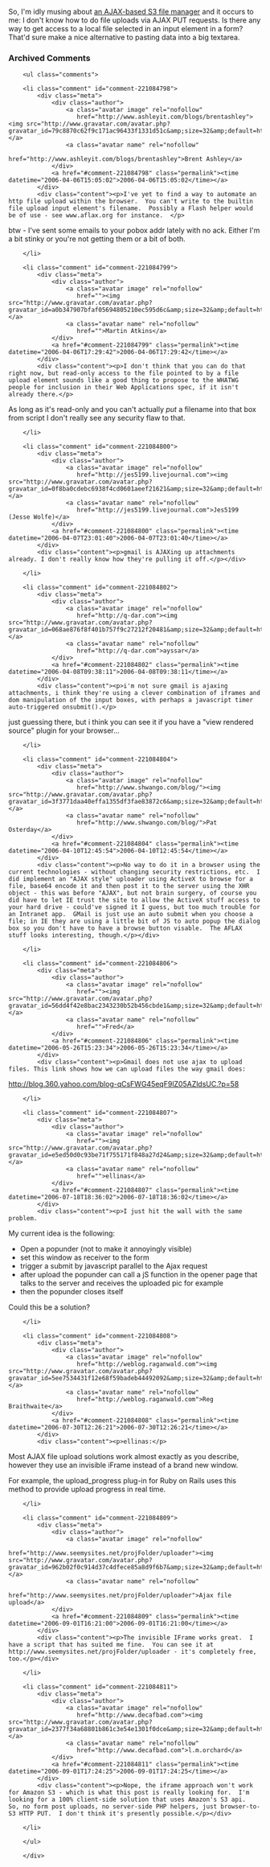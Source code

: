  <p>So, I'm idly musing about <a href="http://developer.amazonwebservices.com/connect/thread.jspa?messageID=36690&tstart=0#36690">an AJAX-based S3 file manager</a> and it occurs to me:  I don't know how to do file uploads via AJAX PUT requests.  Is there any way to get access to a local file selected in an input element in a form?  That'd sure make a nice alternative to pasting data into a big textarea.</p>

<div id="comments" class="comments archived-comments">
            <h3>Archived Comments</h3>
            
        <ul class="comments">
            
        <li class="comment" id="comment-221084798">
            <div class="meta">
                <div class="author">
                    <a class="avatar image" rel="nofollow" 
                       href="http://www.ashleyit.com/blogs/brentashley"><img src="http://www.gravatar.com/avatar.php?gravatar_id=79c8870c62f9c171ac96433f1331d51c&amp;size=32&amp;default=http://mediacdn.disqus.com/1320279820/images/noavatar32.png"/></a>
                    <a class="avatar name" rel="nofollow" 
                       href="http://www.ashleyit.com/blogs/brentashley">Brent Ashley</a>
                </div>
                <a href="#comment-221084798" class="permalink"><time datetime="2006-04-06T15:05:02">2006-04-06T15:05:02</time></a>
            </div>
            <div class="content"><p>I've yet to find a way to automate an http file upload within the browser.  You can't write to the builtin file upload input element's filename.  Possibly a Flash helper would be of use - see www.aflax.org for instance.  </p>

<p>btw - I've sent some emails to your pobox addr lately with no ack.  Either I'm a bit stinky or you're not getting them or a bit of both.</p></div>
            
        </li>
    
        <li class="comment" id="comment-221084799">
            <div class="meta">
                <div class="author">
                    <a class="avatar image" rel="nofollow" 
                       href=""><img src="http://www.gravatar.com/avatar.php?gravatar_id=a0b347907bfaf05694805210ec595d6c&amp;size=32&amp;default=http://mediacdn.disqus.com/1320279820/images/noavatar32.png"/></a>
                    <a class="avatar name" rel="nofollow" 
                       href="">Martin Atkins</a>
                </div>
                <a href="#comment-221084799" class="permalink"><time datetime="2006-04-06T17:29:42">2006-04-06T17:29:42</time></a>
            </div>
            <div class="content"><p>I don't think that you can do that right now, but read-only access to the file pointed to by a file upload element sounds like a good thing to propose to the WHATWG people for inclusion in their Web Applications spec, if it isn't already there.</p>

<p>As long as it's read-only and you can't actually <em>put</em> a filename into that box from script I don't really see any security flaw to that.</p></div>
            
        </li>
    
        <li class="comment" id="comment-221084800">
            <div class="meta">
                <div class="author">
                    <a class="avatar image" rel="nofollow" 
                       href="http://jes5199.livejournal.com"><img src="http://www.gravatar.com/avatar.php?gravatar_id=0f8ba0cdebc6938f4cd0601aeef21621&amp;size=32&amp;default=http://mediacdn.disqus.com/1320279820/images/noavatar32.png"/></a>
                    <a class="avatar name" rel="nofollow" 
                       href="http://jes5199.livejournal.com">Jes5199 (Jesse Wolfe)</a>
                </div>
                <a href="#comment-221084800" class="permalink"><time datetime="2006-04-07T23:01:40">2006-04-07T23:01:40</time></a>
            </div>
            <div class="content"><p>gmail is AJAXing up attachments already. I don't really know how they're pulling it off.</p></div>
            
        </li>
    
        <li class="comment" id="comment-221084802">
            <div class="meta">
                <div class="author">
                    <a class="avatar image" rel="nofollow" 
                       href="http://q-dar.com"><img src="http://www.gravatar.com/avatar.php?gravatar_id=068ae876f8f401b757f9c27212f20481&amp;size=32&amp;default=http://mediacdn.disqus.com/1320279820/images/noavatar32.png"/></a>
                    <a class="avatar name" rel="nofollow" 
                       href="http://q-dar.com">ayssar</a>
                </div>
                <a href="#comment-221084802" class="permalink"><time datetime="2006-04-08T09:38:11">2006-04-08T09:38:11</time></a>
            </div>
            <div class="content"><p>i'm not sure gmail is ajaxing attachments, i think they're using a clever combination of iframes and dom manipulation of the input boxes, with perhaps a javascript timer auto-triggered onsubmit().</p>

<p>just guessing there, but i think you can see it if you have a "view rendered source" plugin for your browser...</p></div>
            
        </li>
    
        <li class="comment" id="comment-221084804">
            <div class="meta">
                <div class="author">
                    <a class="avatar image" rel="nofollow" 
                       href="http://www.shwango.com/blog/"><img src="http://www.gravatar.com/avatar.php?gravatar_id=3f3771daa40effa1355df3fae83872c6&amp;size=32&amp;default=http://mediacdn.disqus.com/1320279820/images/noavatar32.png"/></a>
                    <a class="avatar name" rel="nofollow" 
                       href="http://www.shwango.com/blog/">Pat Osterday</a>
                </div>
                <a href="#comment-221084804" class="permalink"><time datetime="2006-04-10T12:45:54">2006-04-10T12:45:54</time></a>
            </div>
            <div class="content"><p>No way to do it in a browser using the current technologies - without changing security restrictions, etc.  I did implement an "AJAX style" uploader using ActiveX to browse for a file, base64 encode it and then post it to the server using the XHR object - this was before "AJAX", but not brain surgery, of course you did have to let IE trust the site to allow the ActiveX stuff access to your hard drive - could've signed it I guess, but too much trouble for an Intranet app.  GMail is just use an auto submit when you choose a file; in IE they are using a little bit of JS to auto popup the dialog box so you don't have to have a browse button visable.  The AFLAX stuff looks interesting, though.</p></div>
            
        </li>
    
        <li class="comment" id="comment-221084806">
            <div class="meta">
                <div class="author">
                    <a class="avatar image" rel="nofollow" 
                       href=""><img src="http://www.gravatar.com/avatar.php?gravatar_id=56dd4f42e8bac2343230b52b456cbde1&amp;size=32&amp;default=http://mediacdn.disqus.com/1320279820/images/noavatar32.png"/></a>
                    <a class="avatar name" rel="nofollow" 
                       href="">Fred</a>
                </div>
                <a href="#comment-221084806" class="permalink"><time datetime="2006-05-26T15:23:34">2006-05-26T15:23:34</time></a>
            </div>
            <div class="content"><p>Gmail does not use ajax to upload files. This link shows how we can upload files the way gmail does:
http://blog.360.yahoo.com/blog-qCsFWG45eqF9lZ05AZldsUC.?p=58</p></div>
            
        </li>
    
        <li class="comment" id="comment-221084807">
            <div class="meta">
                <div class="author">
                    <a class="avatar image" rel="nofollow" 
                       href=""><img src="http://www.gravatar.com/avatar.php?gravatar_id=e5ed50d0c93be71f755171f848a27d24&amp;size=32&amp;default=http://mediacdn.disqus.com/1320279820/images/noavatar32.png"/></a>
                    <a class="avatar name" rel="nofollow" 
                       href="">ellinas</a>
                </div>
                <a href="#comment-221084807" class="permalink"><time datetime="2006-07-18T18:36:02">2006-07-18T18:36:02</time></a>
            </div>
            <div class="content"><p>I just hit the wall with the same problem.
My current idea is the following:
- Open a popunder (not to make it annoyingly visible)
- set this window as receiver to the form
- trigger a submit by javascript parallel to the Ajax request
- after upload the popunder can call a jS function in the opener page that talks to the server and receives the uploaded pic for example
- then the popunder closes itself</p>

<p>Could this be a solution?</p></div>
            
        </li>
    
        <li class="comment" id="comment-221084808">
            <div class="meta">
                <div class="author">
                    <a class="avatar image" rel="nofollow" 
                       href="http://weblog.raganwald.com"><img src="http://www.gravatar.com/avatar.php?gravatar_id=5ee7534431f12e68f59badeb44492092&amp;size=32&amp;default=http://mediacdn.disqus.com/1320279820/images/noavatar32.png"/></a>
                    <a class="avatar name" rel="nofollow" 
                       href="http://weblog.raganwald.com">Reg Braithwaite</a>
                </div>
                <a href="#comment-221084808" class="permalink"><time datetime="2006-07-30T12:26:21">2006-07-30T12:26:21</time></a>
            </div>
            <div class="content"><p>ellinas:</p>

<p>Most AJAX file upload solutions work almost exactly as you describe, however they use an invisible iFrame instead of a brand new window.</p>

<p>For example, the upload_progress plug-in for Ruby on Rails uses this method to provide upload progress in real time.</p></div>
            
        </li>
    
        <li class="comment" id="comment-221084809">
            <div class="meta">
                <div class="author">
                    <a class="avatar image" rel="nofollow" 
                       href="http://www.seemysites.net/projFolder/uploader"><img src="http://www.gravatar.com/avatar.php?gravatar_id=962b02f0c914d37c4dfece85a8d9f6b7&amp;size=32&amp;default=http://mediacdn.disqus.com/1320279820/images/noavatar32.png"/></a>
                    <a class="avatar name" rel="nofollow" 
                       href="http://www.seemysites.net/projFolder/uploader">Ajax file upload</a>
                </div>
                <a href="#comment-221084809" class="permalink"><time datetime="2006-09-01T16:21:00">2006-09-01T16:21:00</time></a>
            </div>
            <div class="content"><p>The invisible IFrame works great.  I have a script that has suited me fine.  You can see it at http://www.seemysites.net/projFolder/uploader - it's completely free, too.</p></div>
            
        </li>
    
        <li class="comment" id="comment-221084811">
            <div class="meta">
                <div class="author">
                    <a class="avatar image" rel="nofollow" 
                       href="http://www.decafbad.com"><img src="http://www.gravatar.com/avatar.php?gravatar_id=2377f34a68801b861c3e54e1301f0dce&amp;size=32&amp;default=http://mediacdn.disqus.com/1320279820/images/noavatar32.png"/></a>
                    <a class="avatar name" rel="nofollow" 
                       href="http://www.decafbad.com">l.m.orchard</a>
                </div>
                <a href="#comment-221084811" class="permalink"><time datetime="2006-09-01T17:24:25">2006-09-01T17:24:25</time></a>
            </div>
            <div class="content"><p>Nope, the iframe approach won't work for Amazon S3 - which is what this post is really looking for.  I'm looking for a 100% client-side solution that uses Amazon's S3 api.  So, no form post uploads, no server-side PHP helpers, just browser-to-S3 HTTP PUT.  I don't think it's presently possible.</p></div>
            
        </li>
    
        </ul>
    
        </div>
    